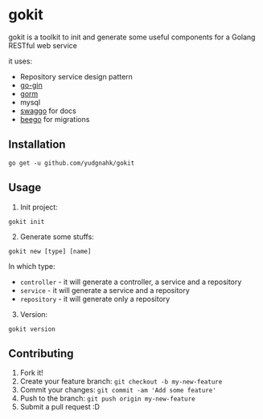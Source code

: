 # gokit
gokit is a toolkit to init and generate some useful components for a Golang RESTful web service

it uses:
- Repository service design pattern
- [go-gin](https://github.com/gin-gonic/gin)
- [gorm](https://github.com/go-gorm/gorm) 
- mysql
- [swaggo](https://github.com/swaggo/swag) for docs
- [beego](https://github.com/beego/bee) for migrations

## Installation
```
go get -u github.com/yudgnahk/gokit
```

## Usage
1. Init project:
```
gokit init
```

2. Generate some stuffs:
```
gokit new [type] [name]
```
In which type:
- `controller` - it will generate a controller, a service and a repository
- `service`    - it will generate a service and a repository
- `repository` - it will generate only a repository

3. Version:
```
gokit version
```

## Contributing
1. Fork it!
2. Create your feature branch: `git checkout -b my-new-feature`
3. Commit your changes: `git commit -am 'Add some feature'`
4. Push to the branch: `git push origin my-new-feature`
5. Submit a pull request :D
